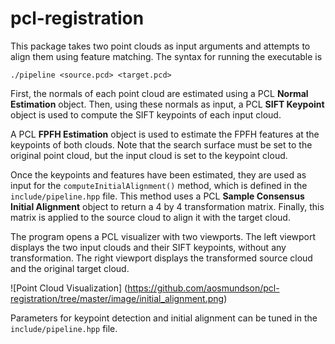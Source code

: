 # pcl-registration

This package takes two point clouds as input arguments and attempts to align them using feature matching. The syntax for running the executable is 
```
./pipeline <source.pcd> <target.pcd>
```

First, the normals of each point cloud are estimated using a PCL **Normal Estimation** object. Then, using these normals as input, a PCL **SIFT Keypoint** object is used to compute the SIFT keypoints of each input cloud.

A PCL **FPFH Estimation** object is used to estimate the FPFH features at the keypoints of both clouds. Note that the search surface must be set to the original point cloud, but the input cloud is set to the keypoint cloud.

Once the keypoints and features have been estimated, they are used as input for the `computeInitialAlignment()` method, which is defined in the `include/pipeline.hpp` file. This method uses a PCL **Sample Consensus Initial Alignment** object to return a 4 by 4 transformation matrix. Finally, this matrix is applied to the source cloud to align it with the target cloud.

The program opens a PCL visualizer with two viewports. The left viewport displays the two input clouds and their SIFT keypoints, without any transformation. The right viewport displays the transformed source cloud and the original target cloud.

![Point Cloud Visualization]
(https://github.com/aosmundson/pcl-registration/tree/master/image/initial_alignment.png)

Parameters for keypoint detection and initial alignment can be tuned in the `include/pipeline.hpp` file.
